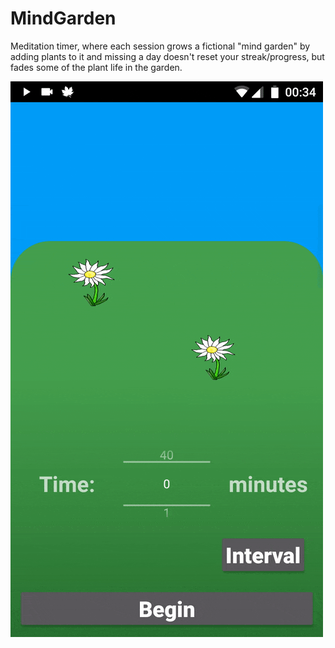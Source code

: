 # MindGarden
Meditation timer, where each session grows a fictional "mind garden" by adding plants to it and missing a day doesn't reset your streak/progress, but fades some of the plant life in the garden.

![](Gardening.gif)
